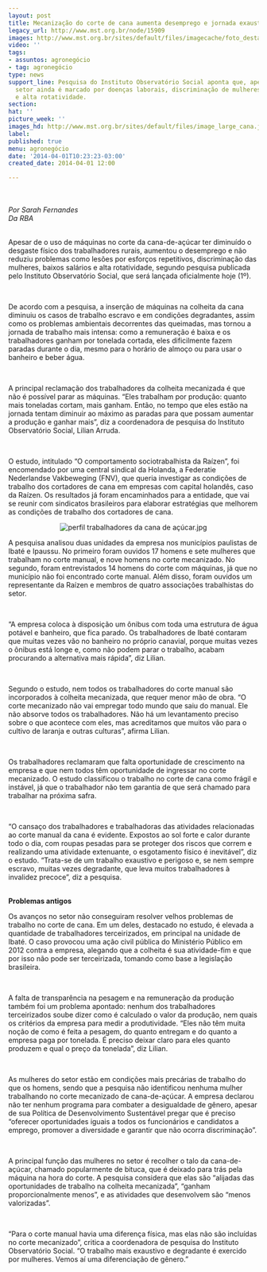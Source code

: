 ```yaml
---
layout: post
title: Mecanização do corte de cana aumenta desemprego e jornada exaustiva
legacy_url: http://www.mst.org.br/node/15909
images: http://www.mst.org.br/sites/default/files/imagecache/foto_destaque/image_large_cana.jpg
video: ''
tags:
- assuntos: agronegócio
- tag: agronegócio
type: news
support_line: Pesquisa do Instituto Observatório Social aponta que, apesar dos avanços,
  setor ainda é marcado por doenças laborais, discriminação de mulheres, baixa remuneração
  e alta rotatividade.
section: 
hat: ''
picture_week: ''
images_hd: http://www.mst.org.br/sites/default/files/image_large_cana.jpg
label: 
published: true
menu: agronegócio
date: '2014-04-01T10:23:23-03:00'
created_date: 2014-04-01 12:00

---
```

<p><img style="margin: 10px;" src="http://www.mst.org.br/sites/default/files/image_large_cana_0.jpg" alt=""></p><p><em>Por Sarah Fernandes<br>Da RBA&nbsp;</em></p><p><br>Apesar de o uso de máquinas no corte da cana-de-açúcar ter diminuído o desgaste físico dos trabalhadores rurais, aumentou o desemprego e não reduziu problemas como lesões por esforços repetitivos, discriminação das mulheres, baixos salários e alta rotatividade, segundo pesquisa publicada pelo Instituto Observatório Social, que será lançada oficialmente hoje (1º).</p><p>&nbsp;</p><p>De acordo com a pesquisa, a inserção de máquinas na colheita da cana diminuiu os casos de trabalho escravo e em condições degradantes, assim como os problemas ambientais decorrentes das queimadas, mas tornou a jornada de trabalho mais intensa: como a remuneração é baixa e os trabalhadores ganham por tonelada cortada, eles dificilmente fazem paradas durante o dia, mesmo para o horário de almoço ou para usar o banheiro e beber água.</p><p>&nbsp;</p><p>A principal reclamação dos trabalhadores da colheita mecanizada é que não é possível parar as máquinas. “Eles trabalham por produção: quanto mais toneladas cortam, mais ganham. Então, no tempo que eles estão na jornada tentam diminuir ao máximo as paradas para que possam aumentar a produção e ganhar mais”, diz a coordenadora de pesquisa do Instituto Observatório Social, Lilian Arruda.</p><p>&nbsp;</p><p>O estudo, intitulado “O comportamento sociotrabalhista da Raízen”, foi encomendado por uma central sindical da Holanda, a Federatie Nederlandse Vakbeweging (FNV), que queria investigar as condições de trabalho dos cortadores de cana em empresas com capital holandês, caso da Raízen. Os resultados já foram encaminhados para a entidade, que vai se reunir com sindicatos brasileiros para elaborar estratégias que melhorem as condições de trabalho dos cortadores de cana.</p><p style="text-align: center;"><img src="http://www.redebrasilatual.com.br/trabalho/2014/04/mecanizacao-do-corte-de-cana-facilita-trabalho-mas-aumenta-desemprego-e-jornada-exaustiva-6062.html/perfil-trabalhadores-da-cana-de-acucar.jpg-6029.html" alt="perfil trabalhadores da cana de açúcar.jpg"></p><p>A pesquisa analisou duas unidades da empresa nos municípios paulistas de Ibaté e Ipaussu. No primeiro foram ouvidos 17 homens e sete mulheres que trabalham no corte manual, e nove homens no corte mecanizado. No segundo, foram entrevistados 14 homens do corte com máquinas, já que no município não foi encontrado corte manual. Além disso, foram ouvidos um representante da Raízen e membros de quatro associações trabalhistas do setor.</p><p>&nbsp;</p><p>“A empresa coloca à disposição um ônibus com toda uma estrutura de água potável e banheiro, que fica parado. Os trabalhadores de Ibaté contaram que muitas vezes vão no banheiro no próprio canavial, porque muitas vezes o ônibus está longe e, como não podem parar o trabalho, acabam procurando a alternativa mais rápida”, diz Lilian.</p><p>&nbsp;</p><p>Segundo o estudo, nem todos os trabalhadores do corte manual são incorporados à colheita mecanizada, que requer menor mão de obra. “O corte mecanizado não vai empregar todo mundo que saiu do manual. Ele não absorve todos os trabalhadores. Não há um levantamento preciso sobre o que acontece com eles, mas acreditamos que muitos vão para o cultivo de laranja e outras culturas”, afirma Lilian.</p><p>&nbsp;</p><p>Os trabalhadores reclamaram que falta oportunidade de crescimento na empresa e que nem todos têm oportunidade de ingressar no corte mecanizado. O estudo classificou o trabalho no corte de cana como frágil e instável, já que o trabalhador não tem garantia de que será chamado para trabalhar na próxima safra.</p><p>&nbsp;</p><p>“O cansaço dos trabalhadores e trabalhadoras das atividades relacionadas ao corte manual da cana é evidente. Expostos ao sol forte e calor durante todo o dia, com roupas pesadas para se proteger dos riscos que correm e realizando uma atividade extenuante, o esgotamento físico é inevitável”, diz o estudo. “Trata-se de um trabalho exaustivo e perigoso e, se nem sempre escravo, muitas vezes degradante, que leva muitos trabalhadores à invalidez precoce”, diz a pesquisa.</p><p><strong><br>Problemas antigos</strong></p><p>Os avanços no setor não conseguiram resolver velhos problemas de trabalho no corte de cana. Em um deles, destacado no estudo, é elevada a quantidade de trabalhadores terceirizados, em principal na unidade de Ibaté. O caso provocou uma ação civil pública do Ministério Público em 2012 contra a empresa, alegando que a colheita é sua atividade-fim e que por isso não pode ser terceirizada, tomando como base a legislação brasileira.</p><p>&nbsp;</p><p>A falta de transparência na pesagem e na remuneração da produção também foi um problema apontado: nenhum dos trabalhadores terceirizados soube dizer como é calculado o valor da produção, nem quais os critérios da empresa para medir a produtividade. “Eles não têm muita noção de como é feita a pesagem, do quanto entregam e do quanto a empresa paga por tonelada. É preciso deixar claro para eles quanto produzem e qual o preço da tonelada”, diz Lilian.</p><p>&nbsp;</p><p>As mulheres do setor estão em condições mais precárias de trabalho do que os homens, sendo que a pesquisa não identificou nenhuma mulher trabalhando no corte mecanizado de cana-de-açúcar. A empresa declarou não ter nenhum programa para combater a desigualdade de gênero, apesar de sua Política de Desenvolvimento Sustentável pregar que é preciso “oferecer oportunidades iguais a todos os funcionários e candidatos a emprego, promover a diversidade e garantir que não ocorra discriminação”.</p><p>&nbsp;</p><p>A principal função das mulheres no setor é recolher o talo da cana-de-açúcar, chamado popularmente de bituca, que é deixado para trás pela máquina na hora do corte. A pesquisa considera que elas são “alijadas das oportunidades de trabalho na colheita mecanizada”, “ganham proporcionalmente menos”, e as atividades que desenvolvem são “menos valorizadas”.</p><p>&nbsp;</p><p>“Para o corte manual havia uma diferença física, mas elas não são incluídas no corte mecanizado”, critica a coordenadora de pesquisa do Instituto Observatório Social. “O trabalho mais exaustivo e degradante é exercido por mulheres. Vemos aí uma diferenciação de gênero.”</p>
